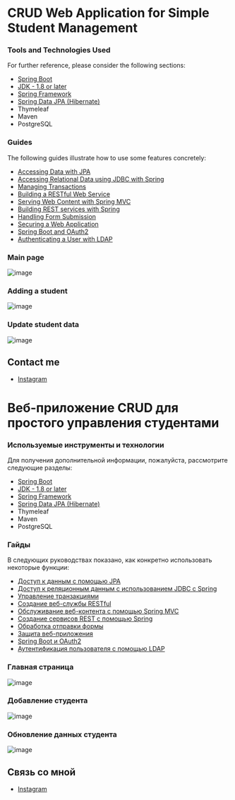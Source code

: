 # CRUD Web Application for Simple Student Management

### Tools and Technologies Used

For further reference, please consider the following sections:

* [Spring Boot](https://spring.io/projects/spring-boot#overview)
* [JDK - 1.8 or later](https://www.oracle.com/java/technologies/downloads/)
* [Spring Framework](https://spring.io/projects/spring-framework)
* [Spring Data JPA (Hibernate)](https://spring.io/projects/spring-data-jpa)
* Thymeleaf
* Maven
* PostgreSQL

### Guides

The following guides illustrate how to use some features concretely:

* [Accessing Data with JPA](https://spring.io/guides/gs/accessing-data-jpa/)
* [Accessing Relational Data using JDBC with Spring](https://spring.io/guides/gs/relational-data-access/)
* [Managing Transactions](https://spring.io/guides/gs/managing-transactions/)
* [Building a RESTful Web Service](https://spring.io/guides/gs/rest-service/)
* [Serving Web Content with Spring MVC](https://spring.io/guides/gs/serving-web-content/)
* [Building REST services with Spring](https://spring.io/guides/tutorials/rest/)
* [Handling Form Submission](https://spring.io/guides/gs/handling-form-submission/)
* [Securing a Web Application](https://spring.io/guides/gs/securing-web/)
* [Spring Boot and OAuth2](https://spring.io/guides/tutorials/spring-boot-oauth2/)
* [Authenticating a User with LDAP](https://spring.io/guides/gs/authenticating-ldap/)

### Main page
![image](https://user-images.githubusercontent.com/85111590/196998920-87ef21f7-ba51-41ca-a4c3-bb802213f0f0.png)

### Adding a student
![image](https://user-images.githubusercontent.com/85111590/196999284-74dc3d1c-796d-49c8-8d91-037a3ff52324.png)

### Update student data
![image](https://user-images.githubusercontent.com/85111590/196999509-23f78413-ad3c-4983-a528-60b355c21c3a.png)

## Contact me
- [Instagram](https://www.instagram.com/ogkkk.exe/)


# Веб-приложение CRUD для простого управления студентами

### Используемые инструменты и технологии

Для получения дополнительной информации, пожалуйста, рассмотрите следующие разделы:

* [Spring Boot](https://spring.io/projects/spring-boot#overview)
* [JDK - 1.8 or later](https://www.oracle.com/java/technologies/downloads/)
* [Spring Framework](https://spring.io/projects/spring-framework)
* [Spring Data JPA (Hibernate)](https://spring.io/projects/spring-data-jpa)
* Thymeleaf
* Maven
* PostgreSQL

### Гайды

В следующих руководствах показано, как конкретно использовать некоторые функции:

* [Доступ к данным с помощью JPA](https://spring.io/guides/gs/accessing-data-jpa/)
* [Доступ к реляционным данным с использованием JDBC с Spring](https://spring.io/guides/gs/relational-data-access/)
* [Управление транзакциями](https://spring.io/guides/gs/managing-transactions/)
* [Создание веб-службы RESTful](https://spring.io/guides/gs/rest-service/)
* [Обслуживание веб-контента с помощью Spring MVC](https://spring.io/guides/gs/serving-web-content/)
* [Создание сервисов REST с помощью Spring](https://spring.io/guides/tutorials/rest/)
* [Обработка отправки формы](https://spring.io/guides/gs/handling-form-submission/)
* [Защита веб-приложения](https://spring.io/guides/gs/securing-web/)
* [Spring Boot и OAuth2](https://spring.io/guides/tutorials/spring-boot-oauth2/)
* [Аутентификация пользователя с помощью LDAP](https://spring.io/guides/gs/authenticating-ldap/)

### Главная страница
![image](https://user-images.githubusercontent.com/85111590/196998920-87ef21f7-ba51-41ca-a4c3-bb802213f0f0.png)

### Добавление студента
![image](https://user-images.githubusercontent.com/85111590/196999284-74dc3d1c-796d-49c8-8d91-037a3ff52324.png)

### Обновление данных студента
![image](https://user-images.githubusercontent.com/85111590/196999509-23f78413-ad3c-4983-a528-60b355c21c3a.png)

## Связь со мной
- [Instagram](https://www.instagram.com/ogkkk.exe/)
